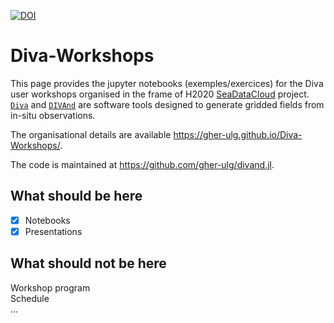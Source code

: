 [![DOI](https://zenodo.org/badge/108153788.svg)](https://zenodo.org/badge/latestdoi/108153788)

# Diva-Workshops

This page provides the jupyter notebooks (exemples/exercices) for the Diva user workshops organised in the frame of H2020 [SeaDataCloud](https://www.seadatanet.org/) project.     
[`Diva`](https://github.com/gher-ulg/DIVA) and [`DIVAnd`](https://github.com/gher-ulg/divand.jl) are software tools designed to generate gridded fields from in-situ observations.

The organisational details are available https://gher-ulg.github.io/Diva-Workshops/.

The code is maintained at https://github.com/gher-ulg/divand.jl.

## What should be here

- [x] Notebooks     
- [x] Presentations    

## What should not be here

Workshop program     
Schedule     
...




